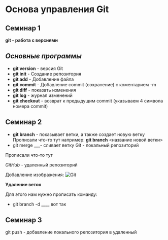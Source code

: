 # Основа управления Git

## Семинар 1 

**git - работа с версиями**

## *Основные программы*
* **git version** - версия Git
* **git init** - Создание репозитория
* **git add** - Добавление файла
* **git commit** - Добавление commit (сохранение) с коментарием -m
* **git diff** - показать изменения 
* **git log** - журнал изменений 
* **git checkout** - возврат к предыдущим commit (указываем 4 символа номера commit) 

## Семинар 2

* **git branch** - показывает ветки, а также создает новую ветку Прописали что-то тут например:
**git branch** <название новой ветки>
* git merge ___- сливает ветку
Git - локальный репозиторий

Прописали что-то тут

*GitHub* - удаленный репозиторий

Добавление изображения:
![Git](Image_git.jpeg)

**Удаление веток**

Для этого нам нужно прописать команду: 
* git branch -d ____ вот так

## Семинар 3

git push - добавление локального репозитория в удаленный 
